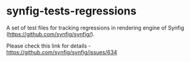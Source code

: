 # synfig-tests-regressions
A set of test files for tracking regressions in rendering engine of Synfig (https://github.com/synfig/synfig/).

Please check this link for details - https://github.com/synfig/synfig/issues/634
